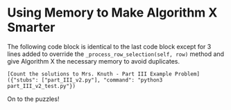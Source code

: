 # Using Memory to Make Algorithm X Smarter

The following code block is identical to the last code block except for 3 lines added to override the `_process_row_selection(self, row)` method and give Algorithm X the necessary memory to avoid duplicates.

```
[Count the solutions to Mrs. Knuth - Part III Example Problem]({"stubs": ["part_III_v2.py"], "command": "python3 part_III_v2_test.py"})
```

On to the puzzles!
